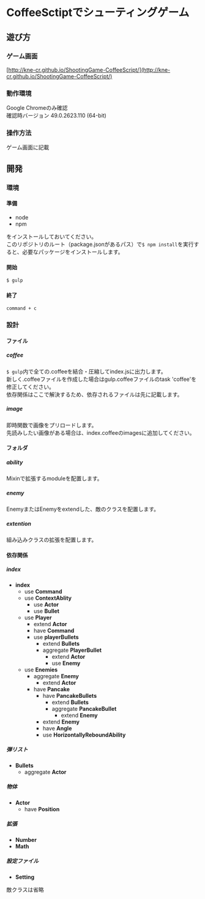 # CoffeeSctiptでシューティングゲーム

## 遊び方
### ゲーム画面
[http://kne-cr.github.io/ShootingGame-CoffeeScript/](http://kne-cr.github.io/ShootingGame-CoffeeScript/)

### 動作環境
Google Chromeのみ確認  
確認時バージョン 49.0.2623.110 (64-bit)

### 操作方法
ゲーム画面に記載

## 開発
### 環境
#### 準備
- node
- npm

をインストールしておいてください。  
このリポジトリのルート（package.jsonがあるパス）で`$ npm install`を実行すると、必要なパッケージをインストールします。

#### 開始
~~~bash
$ gulp
~~~

#### 終了
~~~
command + c
~~~

### 設計
#### ファイル
##### coffee
`$ gulp`内で全ての.coffeeを結合・圧縮してindex.jsに出力します。  
新しく.coffeeファイルを作成した場合はgulp.coffeeファイルのtask 'coffee'を修正してください。  
依存関係はここで解決するため、依存されるファイルは先に記載します。  

##### image
即時関数で画像をプリロードします。  
先読みしたい画像がある場合は、index.coffeeのimagesに追加してください。

#### フォルダ
##### ability
Mixinで拡張するmoduleを配置します。

##### enemy
EnemyまたはEnemyをextendした、敵のクラスを配置します。

##### extention
組み込みクラスの拡張を配置します。

#### 依存関係
##### index
- **index**
  - use **Command**
  - use **ContextAblity**
    - use **Actor**
    - use **Bullet**
  - use **Player**
    - extend **Actor**
    - have **Command**
    - use **playerBullets**
      - extend **Bullets**
      - aggregate **PlayerBullet**
        - extend **Actor**
        - use **Enemy**
  - use **Enemies**
    - aggregate **Enemy**
      - extend **Actor**
    - have **Pancake**
      - have **PancakeBullets**
        - extend **Bullets**
        - aggregate **PancakeBullet**
          - extend **Enemy**
      - extend **Enemy**
      - have **Angle**
      - use **HorizontallyReboundAbility**

##### 弾リスト
- **Bullets**
  - aggregate **Actor**

##### 物体
- **Actor**
  - have **Position**

##### 拡張
- **Number**
- **Math**

##### 設定ファイル
- **Setting**

敵クラスは省略

